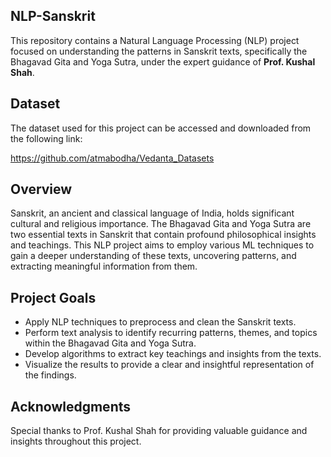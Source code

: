 ## NLP-Sanskrit
This repository contains a Natural Language Processing (NLP) project focused on understanding the patterns in Sanskrit texts, specifically the Bhagavad Gita and Yoga Sutra, under the expert guidance of **Prof. Kushal Shah**.

## Dataset
The dataset used for this project can be accessed and downloaded from the following link: 



https://github.com/atmabodha/Vedanta_Datasets

## Overview
Sanskrit, an ancient and classical language of India, holds significant cultural and religious importance. The Bhagavad Gita and Yoga Sutra are two essential texts in Sanskrit that contain profound philosophical insights and teachings. This NLP project aims to employ various ML techniques to gain a deeper understanding of these texts, uncovering patterns, and extracting meaningful information from them.

## Project Goals
- Apply NLP techniques to preprocess and clean the Sanskrit texts.
- Perform text analysis to identify recurring patterns, themes, and topics within the Bhagavad Gita and Yoga Sutra.
- Develop algorithms to extract key teachings and insights from the texts.
- Visualize the results to provide a clear and insightful representation of the findings.

## Acknowledgments
Special thanks to Prof. Kushal Shah for providing valuable guidance and insights throughout this project.

